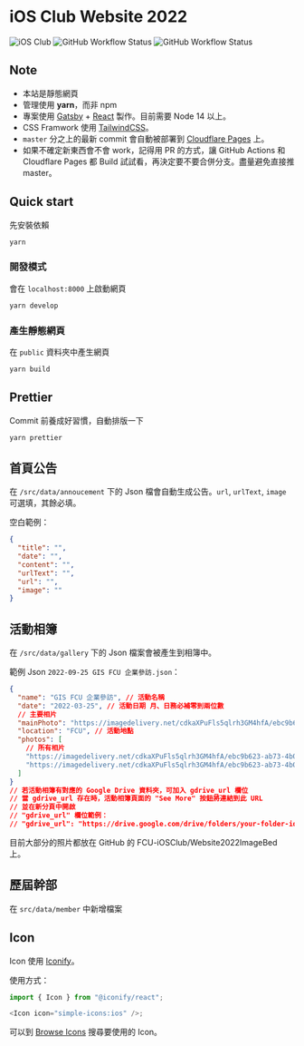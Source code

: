 # iOS Club Website 2022

![iOS Club](https://img.shields.io/badge/FCU-iOS%20Club-green?logo=apple&style=flat-square)
![GitHub Workflow Status](https://img.shields.io/github/actions/workflow/status/fcu-iosclub/website2022/build.yml?style=flat-square)
![GitHub Workflow Status](https://img.shields.io/github/actions/workflow/status/fcu-iosclub/website2022/prettier_check.yml?label=prettier&style=flat-square)

## Note

- 本站是靜態網頁
- 管理使用 **yarn**，而非 npm
- 專案使用 [Gatsby](https://www.gatsbyjs.com) + [React](https://zh-hant.reactjs.org) 製作。目前需要 Node 14 以上。
- CSS Framwork 使用 [TailwindCSS](https://tailwindcss.com)。
- `master` 分之上的最新 commit 會自動被部署到 [Cloudflare Pages](https://pages.cloudflare.com) 上。
- 如果不確定新東西會不會 work，記得用 PR 的方式，讓 GitHub Actions 和 Cloudflare Pages 都 Build 試試看，再決定要不要合併分支。盡量避免直接推 master。

## Quick start

先安裝依賴

```bash
yarn
```

### 開發模式

會在 `localhost:8000` 上啟動網頁

```bash
yarn develop
```

### 產生靜態網頁

在 `public` 資料夾中產生網頁

```bash
yarn build
```

## Prettier

Commit 前養成好習慣，自動排版一下

```bash
yarn prettier
```

## 首頁公告

在 `/src/data/annoucement` 下的 Json 檔會自動生成公告。`url`, `urlText`, `image` 可選填，其餘必填。

空白範例：

```json
{
  "title": "",
  "date": "",
  "content": "",
  "urlText": "",
  "url": "",
  "image": ""
}
```

## 活動相簿

在 `/src/data/gallery` 下的 Json 檔案會被產生到相簿中。

範例 Json `2022-09-25 GIS FCU 企業參訪.json`：

```json
{
  "name": "GIS FCU 企業參訪", // 活動名稱
  "date": "2022-03-25", // 活動日期 月、日務必補零到兩位數
  // 主要相片
  "mainPhoto": "https://imagedelivery.net/cdkaXPuFls5qlrh3GM4hfA/ebc9b623-ab73-4b0f-ad46-77959aeb2900/public",
  "location": "FCU", // 活動地點
  "photos": [
    // 所有相片
    "https://imagedelivery.net/cdkaXPuFls5qlrh3GM4hfA/ebc9b623-ab73-4b0f-ad46-77959aeb2900/public",
    "https://imagedelivery.net/cdkaXPuFls5qlrh3GM4hfA/ebc9b623-ab73-4b0f-ad46-77959aeb2900/public"
  ]
}
// 若活動相簿有對應的 Google Drive 資料夾，可加入 gdrive_url 欄位
// 當 gdrive_url 存在時，活動相簿頁面的 "See More" 按鈕將連結到此 URL
// 並在新分頁中開啟
// "gdrive_url" 欄位範例：
// "gdrive_url": "https://drive.google.com/drive/folders/your-folder-id"

```

目前大部分的照片都放在 GitHub 的 FCU-iOSClub/Website2022ImageBed 上。

## 歷屆幹部

在 `src/data/member` 中新增檔案

## Icon

Icon 使用 [Iconify](https://iconify.design)。

使用方式：

```js
import { Icon } from "@iconify/react";

<Icon icon="simple-icons:ios" />;
```

可以到 [Browse Icons](https://icon-sets.iconify.design/) 搜尋要使用的 Icon。
